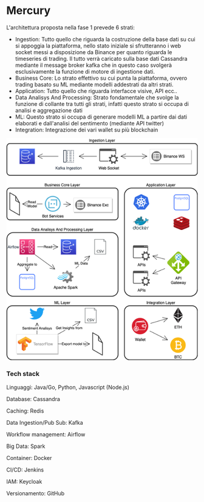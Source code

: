# Mercury

L'architettura proposta nella fase 1 prevede 6 strati:

- Ingestion: Tutto quello che riguarda la costruzione della base dati su cui si appoggia la piattaforma, nello stato iniziale si sfrutteranno i web socket messi a disposizione da Binance per quanto riguarda le timeseries di trading. Il tutto verrà caricato sulla base dati Cassandra mediante il message broker kafka che in questo caso svolgerà esclusivamente la funzione di motore di ingestione dati.
- Business Core: Lo strato effettivo su cui punta la piattaforma, ovvero trading basato su ML mediante modelli addestrati da altri strati.
- Application: Tutto quello che riguarda interfacce visive, API ecc..
- Data Analisys And Processing: Strato fondamentale che svolge la funzione di collante tra tutti gli strati, infatti questo strato si occupa di analisi e aggregazione dati
- ML: Questo strato si occupa di generare modelli ML a partire dai dati elaborati e dall'analisi del sentimento (mediante API twitter)
- Integration: Integrazione dei vari wallet su più blockchain

![Archv1](./Archv1.png)


### Tech stack

Linguaggi: Java/Go, Python, Javascript (Node.js)

Database: Cassandra

Caching: Redis

Data Ingestion/Pub Sub: Kafka 

Workflow management: Airflow

Big Data: Spark

Container: Docker

CI/CD: Jenkins

IAM: Keycloak

Versionamento: GitHub

